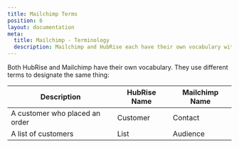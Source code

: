 ```yaml
---
title: Mailchimp Terms
position: 6
layout: documentation
meta:
  title: Mailchimp - Terminology
  description: Mailchimp and HubRise each have their own vocabulary with different definitions. Here you can learn the difference between the two which can help you resolve connection issues. 
---
```


Both HubRise and Mailchimp have their own vocabulary. They use different terms to designate the same thing:

| Description                    | HubRise Name | Mailchimp Name |
| ------------------------------ | ------------ | -------------- |
| A customer who placed an order | Customer     | Contact        |
| A list of customers            | List         | Audience       |
